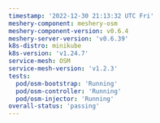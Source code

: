 ```yaml
---
timestamp: '2022-12-30 21:13:32 UTC Fri'
meshery-component: meshery-osm
meshery-component-version: v0.6.4
meshery-server-version: 'v0.6.39'
k8s-distro: minikube
k8s-version: 'v1.24.7'
service-mesh: OSM
service-mesh-version: 'v1.2.3'
tests:
  pod/osm-bootstrap: 'Running'
  pod/osm-controller: 'Running'
  pod/osm-injector: 'Running'
overall-status: 'passing'
---
```

